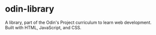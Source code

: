 # odin-library

A library, part of the Odin's Project curriculum to learn web development. Built with HTML, JavaScript, and CSS.

